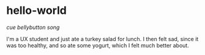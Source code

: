# hello-world
*cue bellybutton song*
<p>I'm a UX student and just ate a turkey salad for lunch. I then felt sad, since it was too healthy, and so ate some yogurt, which I felt much better about.</p>
